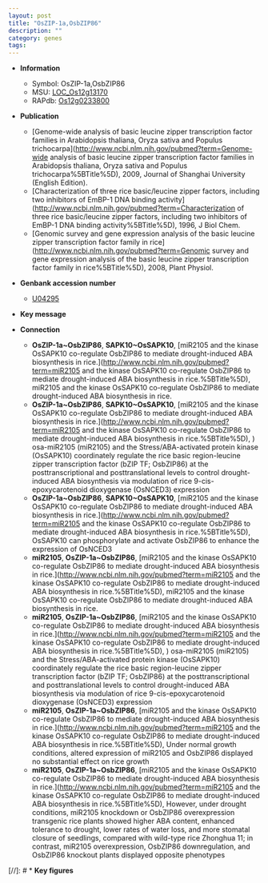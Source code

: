 ```yaml
---
layout: post
title: "OsZIP-1a,OsbZIP86"
description: ""
category: genes
tags: 
---
```


* **Information**  
    + Symbol: OsZIP-1a,OsbZIP86  
    + MSU: [LOC_Os12g13170](http://rice.uga.edu/cgi-bin/ORF_infopage.cgi?orf=LOC_Os12g13170)  
    + RAPdb: [Os12g0233800](https://rapdb.dna.affrc.go.jp/locus/?name=Os12g0233800)  

* **Publication**  
    + [Genome-wide analysis of basic leucine zipper transcription factor families in Arabidopsis thaliana, Oryza sativa and Populus trichocarpa](http://www.ncbi.nlm.nih.gov/pubmed?term=Genome-wide analysis of basic leucine zipper transcription factor families in Arabidopsis thaliana, Oryza sativa and Populus trichocarpa%5BTitle%5D), 2009, Journal of Shanghai University (English Edition).
    + [Characterization of three rice basic/leucine zipper factors, including two inhibitors of EmBP-1 DNA binding activity](http://www.ncbi.nlm.nih.gov/pubmed?term=Characterization of three rice basic/leucine zipper factors, including two inhibitors of EmBP-1 DNA binding activity%5BTitle%5D), 1996, J Biol Chem.
    + [Genomic survey and gene expression analysis of the basic leucine zipper transcription factor family in rice](http://www.ncbi.nlm.nih.gov/pubmed?term=Genomic survey and gene expression analysis of the basic leucine zipper transcription factor family in rice%5BTitle%5D), 2008, Plant Physiol.

* **Genbank accession number**  
    + [U04295](http://www.ncbi.nlm.nih.gov/nuccore/U04295)

* **Key message**  

* **Connection**  
    + __OsZIP-1a~OsbZIP86__, __SAPK10~OsSAPK10__, [miR2105 and the kinase OsSAPK10 co-regulate OsbZIP86 to mediate drought-induced ABA biosynthesis in rice.](http://www.ncbi.nlm.nih.gov/pubmed?term=miR2105 and the kinase OsSAPK10 co-regulate OsbZIP86 to mediate drought-induced ABA biosynthesis in rice.%5BTitle%5D), miR2105 and the kinase OsSAPK10 co-regulate OsbZIP86 to mediate drought-induced ABA biosynthesis in rice.
    + __OsZIP-1a~OsbZIP86__, __SAPK10~OsSAPK10__, [miR2105 and the kinase OsSAPK10 co-regulate OsbZIP86 to mediate drought-induced ABA biosynthesis in rice.](http://www.ncbi.nlm.nih.gov/pubmed?term=miR2105 and the kinase OsSAPK10 co-regulate OsbZIP86 to mediate drought-induced ABA biosynthesis in rice.%5BTitle%5D), ) osa-miR2105 (miR2105) and the Stress/ABA-activated protein kinase (OsSAPK10) coordinately regulate the rice basic region-leucine zipper transcription factor (bZIP TF; OsbZIP86) at the posttranscriptional and posttranslational levels to control drought-induced ABA biosynthesis via modulation of rice 9-cis-epoxycarotenoid dioxygenase (OsNCED3) expression
    + __OsZIP-1a~OsbZIP86__, __SAPK10~OsSAPK10__, [miR2105 and the kinase OsSAPK10 co-regulate OsbZIP86 to mediate drought-induced ABA biosynthesis in rice.](http://www.ncbi.nlm.nih.gov/pubmed?term=miR2105 and the kinase OsSAPK10 co-regulate OsbZIP86 to mediate drought-induced ABA biosynthesis in rice.%5BTitle%5D),  OsSAPK10 can phosphorylate and activate OsbZIP86 to enhance the expression of OsNCED3
    + __miR2105__, __OsZIP-1a~OsbZIP86__, [miR2105 and the kinase OsSAPK10 co-regulate OsbZIP86 to mediate drought-induced ABA biosynthesis in rice.](http://www.ncbi.nlm.nih.gov/pubmed?term=miR2105 and the kinase OsSAPK10 co-regulate OsbZIP86 to mediate drought-induced ABA biosynthesis in rice.%5BTitle%5D), miR2105 and the kinase OsSAPK10 co-regulate OsbZIP86 to mediate drought-induced ABA biosynthesis in rice.
    + __miR2105__, __OsZIP-1a~OsbZIP86__, [miR2105 and the kinase OsSAPK10 co-regulate OsbZIP86 to mediate drought-induced ABA biosynthesis in rice.](http://www.ncbi.nlm.nih.gov/pubmed?term=miR2105 and the kinase OsSAPK10 co-regulate OsbZIP86 to mediate drought-induced ABA biosynthesis in rice.%5BTitle%5D), ) osa-miR2105 (miR2105) and the Stress/ABA-activated protein kinase (OsSAPK10) coordinately regulate the rice basic region-leucine zipper transcription factor (bZIP TF; OsbZIP86) at the posttranscriptional and posttranslational levels to control drought-induced ABA biosynthesis via modulation of rice 9-cis-epoxycarotenoid dioxygenase (OsNCED3) expression
    + __miR2105__, __OsZIP-1a~OsbZIP86__, [miR2105 and the kinase OsSAPK10 co-regulate OsbZIP86 to mediate drought-induced ABA biosynthesis in rice.](http://www.ncbi.nlm.nih.gov/pubmed?term=miR2105 and the kinase OsSAPK10 co-regulate OsbZIP86 to mediate drought-induced ABA biosynthesis in rice.%5BTitle%5D),  Under normal growth conditions, altered expression of miR2105 and OsbZIP86 displayed no substantial effect on rice growth
    + __miR2105__, __OsZIP-1a~OsbZIP86__, [miR2105 and the kinase OsSAPK10 co-regulate OsbZIP86 to mediate drought-induced ABA biosynthesis in rice.](http://www.ncbi.nlm.nih.gov/pubmed?term=miR2105 and the kinase OsSAPK10 co-regulate OsbZIP86 to mediate drought-induced ABA biosynthesis in rice.%5BTitle%5D),  However, under drought conditions, miR2105 knockdown or OsbZIP86 overexpression transgenic rice plants showed higher ABA content, enhanced tolerance to drought, lower rates of water loss, and more stomatal closure of seedlings, compared with wild-type rice Zhonghua 11; in contrast, miR2105 overexpression, OsbZIP86 downregulation, and OsbZIP86 knockout plants displayed opposite phenotypes

[//]: # * **Key figures**  



